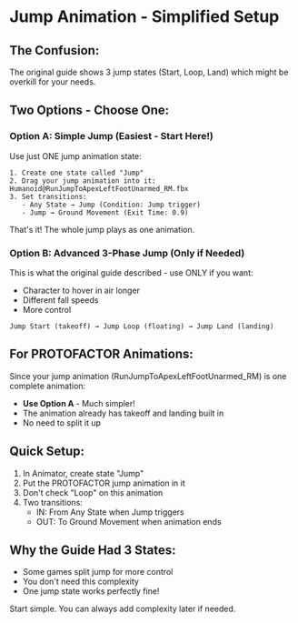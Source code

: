 # Jump Animation - Simplified Setup

## The Confusion:
The original guide shows 3 jump states (Start, Loop, Land) which might be overkill for your needs.

## Two Options - Choose One:

### Option A: Simple Jump (Easiest - Start Here!)
Use just ONE jump animation state:

```
1. Create one state called "Jump"
2. Drag your jump animation into it: Humanoid@RunJumpToApexLeftFootUnarmed_RM.fbx
3. Set transitions:
   - Any State → Jump (Condition: Jump trigger)
   - Jump → Ground Movement (Exit Time: 0.9)
```

That's it! The whole jump plays as one animation.

### Option B: Advanced 3-Phase Jump (Only if Needed)
This is what the original guide described - use ONLY if you want:
- Character to hover in air longer
- Different fall speeds
- More control

```
Jump Start (takeoff) → Jump Loop (floating) → Jump Land (landing)
```

## For PROTOFACTOR Animations:

Since your jump animation (RunJumpToApexLeftFootUnarmed_RM) is one complete animation:
- **Use Option A** - Much simpler!
- The animation already has takeoff and landing built in
- No need to split it up

## Quick Setup:
1. In Animator, create state "Jump"
2. Put the PROTOFACTOR jump animation in it
3. Don't check "Loop" on this animation
4. Two transitions:
   - IN: From Any State when Jump triggers
   - OUT: To Ground Movement when animation ends

## Why the Guide Had 3 States:
- Some games split jump for more control
- You don't need this complexity
- One jump state works perfectly fine!

Start simple. You can always add complexity later if needed.